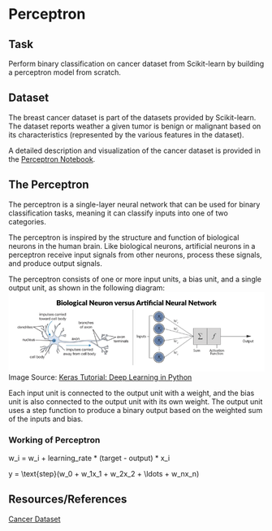 # Perceptron

## Task
Perform binary classification on cancer dataset from Scikit-learn by building a perceptron model from scratch. 

## Dataset
The breast cancer dataset is part of the datasets provided by Scikit-learn. The dataset reports weather a given tumor is benign or malignant based on its characteristics (represented by the various features in the dataset). 

A detailed description and visualization of the cancer dataset is provided in the [Perceptron Notebook](https://github.com/kashifliaqat/Data_Science_and_Machine-Learning/blob/main/Supervised_Learning/1_Perceptron/Perceptron.ipynb). 

## The Perceptron
The perceptron is a single-layer neural network that can be used for binary classification tasks, meaning it can classify inputs into one of two categories.

The perceptron is inspired by the structure and function of biological neurons in the human brain. Like biological neurons, artificial neurons in a perceptron receive input signals from other neurons, process these signals, and produce output signals.

The perceptron consists of one or more input units, a bias unit, and a single output unit, as shown in the following diagram:
<img src="https://github.com/kashifliaqat/Data_Science_and_Machine-Learning/raw/main/Images/perceptron.png" alt="Machine Learning">
Image Source: [Keras Tutorial: Deep Learning in Python](https://www.datacamp.com/tutorial/deep-learning-python) 

Each input unit is connected to the output unit with a weight, and the bias unit is also connected to the output unit with its own weight. The output unit uses a step function to produce a binary output based on the weighted sum of the inputs and bias.

### Working of Perceptron

w_i = w_i + learning_rate * (target - output) * x_i

y = \text{step}(w_0 + w_1x_1 + w_2x_2 + \ldots + w_nx_n)




## Resources/References
[Cancer Dataset](https://scikit-learn.org/stable/modules/generated/sklearn.datasets.load_breast_cancer.html) 